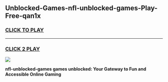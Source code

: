 
## Unblocked-Games-nfl-unblocked-games-Play-Free-qan1x
<h3>
<a href="https://premium76.site?title=nfl-unblocked-games&ref=15A">CLICK TO PLAY</a></h3>
<hr>

<h3>
<a href="https://premium76.site?title=nfl-unblocked-games&ref=15A">CLICK 2 PLAY</a>
  
</h3>

<a href="https://premium76.site?title=nfl-unblocked-games&ref=15A"><img src="https://clearcache.store/games.png"></a>


**nfl-unblocked-games games unblocked: Your Gateway to Fun and Accessible Online Gaming**

